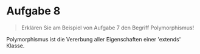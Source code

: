 # Aufgabe 8
> Erklären Sie am Beispiel von Aufgabe 7 den Begriff Polymorphismus!

Polymorphismus ist die Vererbung aller Eigenschaften einer 'extends' Klasse.